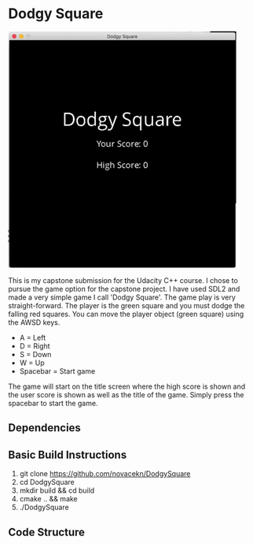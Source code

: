 # Dodgy Square
![Gameplay](res/Gameplay.gif)

This is my capstone submission for the Udacity C++ course. I chose to pursue the game option for the capstone project. I have used SDL2 and made a very simple game I call 'Dodgy Square'. The game play is very straight-forward. The player is the green square and you must dodge the falling red squares. You can move the player object (green square) using the AWSD keys.
* A = Left
* D = Right
* S = Down
* W = Up
* Spacebar = Start game

The game will start on the title screen where the high score is shown and the user score is shown as well as the title of the game. Simply press the spacebar to start the game.

## Dependencies

## Basic Build Instructions
1. git clone https://github.com/novacekn/DodgySquare
2. cd DodgySquare
3. mkdir build && cd build
4. cmake .. && make
5. ./DodgySquare

## Code Structure
